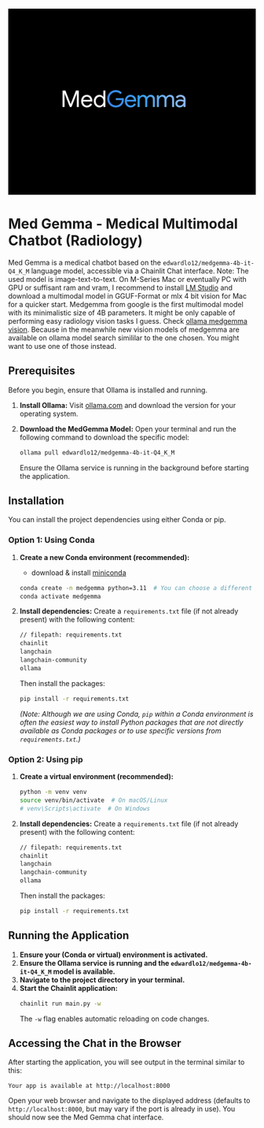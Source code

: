 ![Med Gemma Logo](./medgemma.jpeg)

# Med Gemma - Medical Multimodal Chatbot (Radiology)

Med Gemma is a medical chatbot based on the `edwardlo12/medgemma-4b-it-Q4_K_M` language model, accessible via a Chainlit Chat interface. Note: The used model is image-text-to-text. On M-Series Mac or eventually PC with GPU or suffisant ram and vram, I recommend to install [LM Studio](https://lmstudio.ai) and download a multimodal model in GGUF-Format or mlx 4 bit vision for Mac for a quicker start. Medgemma from google is the first multimodal model with its minimalistic size of 4B parameters. It might be only capable of performing easy radiology vision tasks I guess. Check [ollama medgemma vision](https://ollama.com/search?q=medgemma). Because in the meanwhile new vision models of medgemma are available on ollama model search simililar to the one chosen. You might want to use one of those instead.

## Prerequisites

Before you begin, ensure that Ollama is installed and running.

1.  **Install Ollama:**
    Visit [ollama.com](https://ollama.com/download) and download the version for your operating system.

2.  **Download the MedGemma Model:**
    Open your terminal and run the following command to download the specific model:
    ```bash
    ollama pull edwardlo12/medgemma-4b-it-Q4_K_M
    ```
    Ensure the Ollama service is running in the background before starting the application.

## Installation

You can install the project dependencies using either Conda or pip.

### Option 1: Using Conda

1.  **Create a new Conda environment (recommended):**
    - download & install [miniconda](https://www.anaconda.com/docs/getting-started/miniconda/install#quickstart-install-instructions)
    ```bash
    conda create -n medgemma python=3.11  # You can choose a different Python version if desired
    conda activate medgemma
    ```

2.  **Install dependencies:**
    Create a `requirements.txt` file (if not already present) with the following content:
    ```txt
    // filepath: requirements.txt
    chainlit
    langchain
    langchain-community
    ollama
    ```
    Then install the packages:
    ```bash
    pip install -r requirements.txt
    ```
    *(Note: Although we are using Conda, `pip` within a Conda environment is often the easiest way to install Python packages that are not directly available as Conda packages or to use specific versions from `requirements.txt`.)*

### Option 2: Using pip

1.  **Create a virtual environment (recommended):**
    ```bash
    python -m venv venv
    source venv/bin/activate  # On macOS/Linux
    # venv\Scripts\activate  # On Windows
    ```

2.  **Install dependencies:**
    Create a `requirements.txt` file (if not already present) with the following content:
    ```txt
    // filepath: requirements.txt
    chainlit
    langchain
    langchain-community
    ollama
    ```
    Then install the packages:
    ```bash
    pip install -r requirements.txt
    ```

## Running the Application

1.  **Ensure your (Conda or virtual) environment is activated.**
2.  **Ensure the Ollama service is running and the `edwardlo12/medgemma-4b-it-Q4_K_M` model is available.**
3.  **Navigate to the project directory in your terminal.**
4.  **Start the Chainlit application:**
    ```bash
    chainlit run main.py -w
    ```
    The `-w` flag enables automatic reloading on code changes.

## Accessing the Chat in the Browser

After starting the application, you will see output in the terminal similar to this:

```
Your app is available at http://localhost:8000
```

Open your web browser and navigate to the displayed address (defaults to `http://localhost:8000`, but may vary if the port is already in use). You should now see the Med Gemma chat interface.
